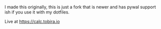 I made this originally, this is just a fork that is newer and has pywal support ish if you use it with my dotfiles.

Live at https://calc.tobira.io
